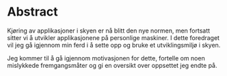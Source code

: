 # Abstract
Kjøring av applikasjoner i skyen er nå blitt den nye normen, men fortsatt sitter vi å utvikler applikasjonene på personlige maskiner. I dette foredraget vil jeg gå igjennom min ferd i å sette opp og bruke et utviklingsmiljø i skyen.

Jeg kommer til å gå igjennom motivasjonen for dette, fortelle om noen mislykkede fremgangsmåter og gi en oversikt over oppsettet jeg endte på.

